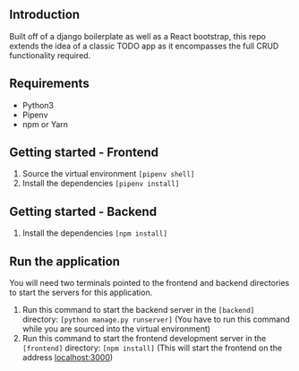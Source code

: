 ## Introduction

Built off of a django boilerplate as well as a React bootstrap, this repo extends the idea of a classic TODO app as it encompasses the full CRUD functionality required. 

## Requirements
* Python3
* Pipenv
* npm or Yarn

## Getting started - Frontend

1. Source the virtual environment ```[pipenv shell]```
2. Install the dependencies ```[pipenv install]```

## Getting started - Backend

1. Install the dependencies ```[npm install]```

## Run the application
You will need two terminals pointed to the frontend and backend directories to start the servers for this application.

1. Run this command to start the backend server in the ```[backend]``` directory: ```[python manage.py runserver]``` (You have to run this command while you are sourced into the virtual environment)
2. Run this command to start the frontend development server in the ```[frontend]``` directory: ```[npm install]``` (This will start the frontend on the address [localhost:3000](http://localhost:3000))